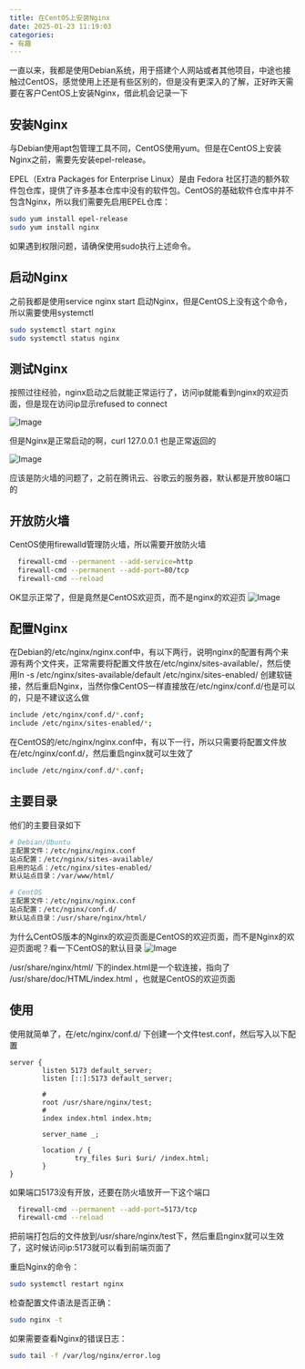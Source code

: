 ```yaml
---
title: 在CentOS上安装Nginx
date: 2025-01-23 11:19:03
categories: 
- 有趣
---
```


一直以来，我都是使用Debian系统，用于搭建个人网站或者其他项目，中途也接触过CentOS，感觉使用上还是有些区别的，但是没有更深入的了解，正好昨天需要在客户CentOS上安装Nginx，借此机会记录一下

## 安装Nginx

与Debian使用apt包管理工具不同，CentOS使用yum。但是在CentOS上安装Nginx之前，需要先安装epel-release。

EPEL（Extra Packages for Enterprise Linux）是由 Fedora 社区打造的额外软件包仓库，提供了许多基本仓库中没有的软件包。CentOS的基础软件仓库中并不包含Nginx，所以我们需要先启用EPEL仓库：

```bash
sudo yum install epel-release
sudo yum install nginx
```
如果遇到权限问题，请确保使用sudo执行上述命令。

## 启动Nginx

之前我都是使用service nginx start 启动Nginx，但是CentOS上没有这个命令，所以需要使用systemctl
```bash
sudo systemctl start nginx
sudo systemctl status nginx
```

## 测试Nginx

按照过往经验，nginx启动之后就能正常运行了，访问ip就能看到nginx的欢迎页面，但是现在访问ip显示refused to connect

![Image](https://github.com/user-attachments/assets/69827f54-3eb7-4e35-ab6f-17fb83e30552)

但是Nginx是正常启动的啊，curl 127.0.0.1 也是正常返回的

![Image](https://github.com/user-attachments/assets/7b36a83c-d929-4db7-a7c6-3c334caf3e63)

应该是防火墙的问题了，之前在腾讯云、谷歌云的服务器，默认都是开放80端口的

## 开放防火墙

CentOS使用firewalld管理防火墙，所以需要开放防火墙
```bash
  firewall-cmd --permanent --add-service=http
  firewall-cmd --permanent --add-port=80/tcp
  firewall-cmd --reload
```
OK显示正常了，但是竟然是CentOS欢迎页，而不是nginx的欢迎页
![Image](https://github.com/user-attachments/assets/e134d41d-b887-45c1-9131-7dd661fc8ce1)

## 配置Nginx

在Debian的/etc/nginx/nginx.conf中，有以下两行，说明nginx的配置有两个来源有两个文件夹，正常需要将配置文件放在/etc/nginx/sites-available/，然后使用ln -s /etc/nginx/sites-available/default /etc/nginx/sites-enabled/ 创建软链接，然后重启Nginx，当然你像CentOS一样直接放在/etc/nginx/conf.d/也是可以的，只是不建议这么做

```bash
include /etc/nginx/conf.d/*.conf;
include /etc/nginx/sites-enabled/*;
```

在CentOS的/etc/nginx/nginx.conf中，有以下一行，所以只需要将配置文件放在/etc/nginx/conf.d/，然后重启nginx就可以生效了

```bash
include /etc/nginx/conf.d/*.conf;
```

## 主要目录

他们的主要目录如下
```bash
# Debian/Ubuntu
主配置文件：/etc/nginx/nginx.conf
站点配置：/etc/nginx/sites-available/
启用的站点：/etc/nginx/sites-enabled/
默认站点目录：/var/www/html/

# CentOS
主配置文件：/etc/nginx/nginx.conf
站点配置：/etc/nginx/conf.d/
默认站点目录：/usr/share/nginx/html/
```

为什么CentOS版本的Nginx的欢迎页面是CentOS的欢迎页面，而不是Nginx的欢迎页面呢？看一下CentOS的默认目录
![Image](https://github.com/user-attachments/assets/282f3a1c-1f1a-46e2-88a6-84042f05ebe8)

/usr/share/nginx/html/ 下的index.html是一个软连接，指向了 /usr/share/doc/HTML/index.html ，也就是CentOS的欢迎页面

## 使用

使用就简单了，在/etc/nginx/conf.d/ 下创建一个文件test.conf，然后写入以下配置

```
server {
        listen 5173 default_server;
        listen [::]:5173 default_server;

        #
        root /usr/share/nginx/test;
        #
        index index.html index.htm;

        server_name _;

        location / {
                try_files $uri $uri/ /index.html;
        }
}
```

如果端口5173没有开放，还要在防火墙放开一下这个端口

```bash
  firewall-cmd --permanent --add-port=5173/tcp
  firewall-cmd --reload
```

把前端打包后的文件放到/usr/share/nginx/test下，然后重启nginx就可以生效了，这时候访问ip:5173就可以看到前端页面了

重启Nginx的命令：
```bash
sudo systemctl restart nginx
```

检查配置文件语法是否正确：
```bash
sudo nginx -t
```

如果需要查看Nginx的错误日志：
```bash
sudo tail -f /var/log/nginx/error.log
```